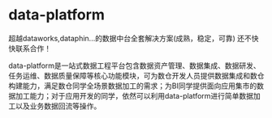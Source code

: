 # data-platform
超越dataworks,dataphin...的数据中台全套解决方案(成熟，稳定，可靠)
还不快快联系合作！

data-platform是一站式数据工程平台包含数据资产管理、数据集成、数据研发、任务运维、数据质量保障等核心功能模块，可为数仓开发人员提供数据集成和数仓构建能力，满足数仓同学全场景数据加工的需求；为BI同学提供面向应用集市的数据加工能力；对于应用开发的同学，依然可以利用data-platform进行简单数据加工以及业务数据回流等操作。
